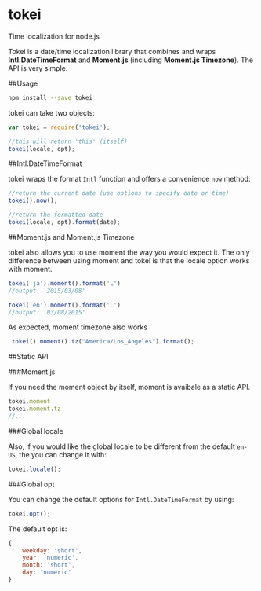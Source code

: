 # tokei
Time localization for node.js

Tokei is a date/time localization library that combines and wraps **Intl.DateTimeFormat** and **Moment.js** (including **Moment.js Timezone**). The API is very simple.

##Usage

```bash
npm install --save tokei
```

tokei can take two objects:

```js
var tokei = require('tokei');

//this will return 'this' (itself)
tokei(locale, opt);
```

##Intl.DateTimeFormat

tokei wraps the format `Intl` function and offers a convenience `now` method:

```js
//return the current date (use options to specify date or time)
tokei().now();

//return the formatted date
tokei(locale, opt).format(date);
```


##Moment.js and Moment.js Timezone

tokei also allows you to use moment the way you would expect it.
The only difference between using moment and tokei is that the 
locale option works with moment.

```js
tokei('ja').moment().format('L') 
//output: '2015/03/08'

tokei('en').moment().format('L')
//output: '03/08/2015'
```

As expected, moment timezone also works

```js
 tokei().moment().tz("America/Los_Angeles").format();
```

##Static API

###Moment.js

If you need the moment object by itself, moment is avaibale as a static API.

```js
tokei.moment
tokei.moment.tz
//...
```


###Global locale

Also, if you would like the global locale to be different from the default `en-US`, the you can change it with:

```js
tokei.locale();
```

###Global opt

You can change the default options for `Intl.DateTimeFormat` by using:

```js
tokei.opt();
```

The default opt is:

```js
{
    weekday: 'short',
    year: 'numeric',
    month: 'short',
    day: 'numeric'
}
```